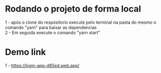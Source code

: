 # Rodando o projeto de forma local
 1 - após o clone do respósitorio execute pelo terminal na pasta do mesmo o comando "yarn" para baixar as dependencias <br/>
 2 - Em seguida execute o comando "yarn start"


# Demo link
 1 - https://login-app-d85ed.web.app/

